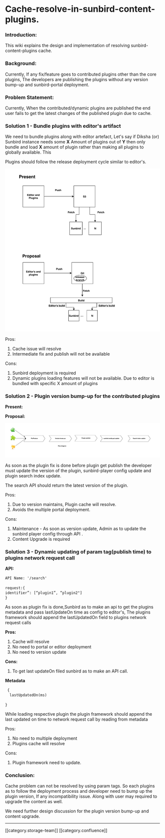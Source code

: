 # Cache-resolve-in-sunbird-content-plugins.

### Introduction:

This wiki explains the design and implementation of resolving sunbird-content-plugins cache.

### Background:

Currently, If any fix/feature goes to contributed plugins other than the core plugins, The developers are publishing the plugins without any version bump-up and sunbird-portal deployment.

### Problem Statement:

Currently, When the contributed/dynamic plugins are published the end user fails to get the latest changes of the published plugin due to cache.

### Solution 1 - Bundle plugins with editor's artifact

We need to bundle plugins along with editor artefact, Let's say if Diksha (or) Sunbird instance needs some **X** Amount of plugins out of **Y**  then only bundle and load  **X** amount of plugin rather than making all plugins to globally available. This&#x20;

Plugins should follow the release deployment cycle similar to editor's.&#x20;

![](<../../../../Design/FullExport/images/storage/Screenshot 2018-11-07 at 11.00.12 AM.png>)

Pros:

1. Cache issue will resolve
2. Intermediate fix and publish will not be available

Cons:&#x20;

1. &#x20;Sunbird deployment is required&#x20;
2. Dynamic plugins loading features will not be available. Due to editor is bundled with specific X amount of plugins

### Solution 2 - Plugin version bump-up for the contributed plugins

**Present:**

**Proposal:**

![](<../../../../Design/FullExport/images/storage/Screenshot 2018-11-07 at 3.37.10 PM.png>)

As soon as the plugin fix is done before plugin get publish the developer must update the version of the plugin, sunbird-player config update and plugin search index update.

The search API should return the latest version of the plugin.

Pros:

1. Due to version maintains, Plugin cache will resolve.
2. Avoids the multiple portal deployment.

Cons:

1. Maintenance - As soon as version update, Admin as to update the sunbird player config through API .
2. Content Upgrade is required&#x20;

### Solution 3 - Dynamic updating of param tag(publish time) to plugins network request call&#x20;

**API:**

```
API Name: '/search'

request:{
identifier”: [“plugin1”, “plugin2"]
}
```

As soon as plugin fix is done,Sunbird as to make an api to get the plugins metadata and pass lastUpdateOn time as config to editor's, The plugins framework should append the lastUpdatedOn field to plugins network request calls

**Pros:**

1. Cache will resolve
2. No need to portal or editor deployment
3. No need to version update

**Cons:**

1. To get last updateOn filed sunbird as to make an API call.

**Metadata**

```
 {
  lastUpdatedOn(ms)

}
```

&#x20;While loading respective plugin the plugin framework should append the last updated on time to network request call by reading from metadata

Pros:

1. No need to multiple deployment
2. Plugins cache will resolve

Cons:

1. Plugin framework need to update.

### Conclusion:

Cache problem can not be resolved by using param tags. So each plugins as to follow the deployment process and developer need to bump up the plugin version, If any incompatibility issue. Along with user may required to upgrade the content as well.

We need further design discussion for the plugin version bump-up and content upgrade.

&#x20;&#x20;

&#x20; &#x20;

&#x20;  &#x20;

***

\[\[category.storage-team]] \[\[category.confluence]]
